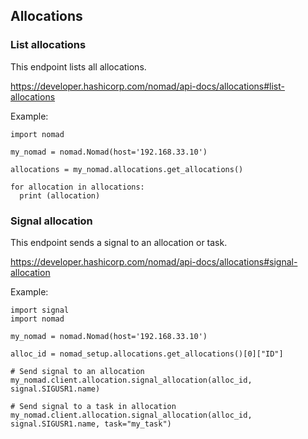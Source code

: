 ## Allocations

### List allocations

This endpoint lists all allocations.

https://developer.hashicorp.com/nomad/api-docs/allocations#list-allocations

Example:

```
import nomad

my_nomad = nomad.Nomad(host='192.168.33.10')

allocations = my_nomad.allocations.get_allocations()

for allocation in allocations:
  print (allocation)
```

### Signal allocation

This endpoint sends a signal to an allocation or task.

https://developer.hashicorp.com/nomad/api-docs/allocations#signal-allocation

Example:

```
import signal
import nomad

my_nomad = nomad.Nomad(host='192.168.33.10')

alloc_id = nomad_setup.allocations.get_allocations()[0]["ID"]

# Send signal to an allocation
my_nomad.client.allocation.signal_allocation(alloc_id, signal.SIGUSR1.name)

# Send signal to a task in allocation
my_nomad.client.allocation.signal_allocation(alloc_id, signal.SIGUSR1.name, task="my_task")
```

